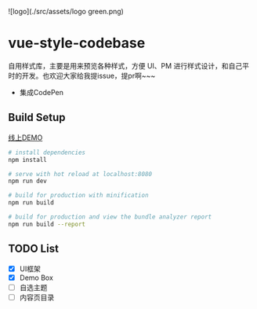 ![logo](./src/assets/logo green.png)

# vue-style-codebase

自用样式库，主要是用来预览各种样式，方便 UI、PM 进行样式设计，和自己平时的开发。也欢迎大家给我提issue，提pr啊~~~
- 集成CodePen

## Build Setup

[线上DEMO](http://sherlocked93.club/vue-style-codebase/)




``` bash
# install dependencies
npm install

# serve with hot reload at localhost:8080
npm run dev

# build for production with minification
npm run build

# build for production and view the bundle analyzer report
npm run build --report
```


## TODO List
- [x] UI框架
- [x] Demo Box
- [ ] 自选主题
- [ ] 内容页目录
